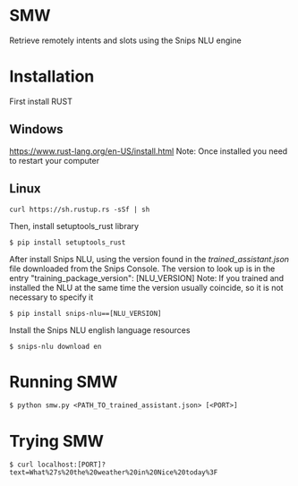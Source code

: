 # SMW
Retrieve remotely intents and slots using the Snips NLU engine

# Installation
First install RUST
## Windows
https://www.rust-lang.org/en-US/install.html
Note: Once installed you need to restart your computer
## Linux
```
curl https://sh.rustup.rs -sSf | sh
```

Then, install setuptools_rust library
```
$ pip install setuptools_rust
```

After install Snips NLU, using the version found in the _trained_assistant.json_ file downloaded from the Snips Console.
The version to look up is in the entry "training_package_version": [NLU_VERSION]
Note: If you trained and installed the NLU at the same time the version usually coincide, so it is not necessary to specify it

```
$ pip install snips-nlu==[NLU_VERSION]
```

Install the Snips NLU english language resources
```
$ snips-nlu download en
```

# Running SMW
```
$ python smw.py <PATH_TO_trained_assistant.json> [<PORT>]
```

# Trying SMW
```
$ curl localhost:[PORT]?text=What%27s%20the%20weather%20in%20Nice%20today%3F
```